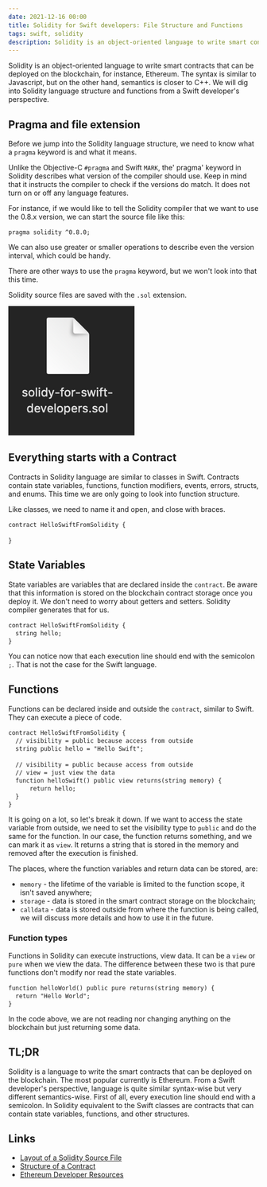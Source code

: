 ```yaml
---
date: 2021-12-16 00:00
title: Solidity for Swift developers: File Structure and Functions
tags: swift, solidity
description: Solidity is an object-oriented language to write smart contracts that can be deployed on the blockchain, for instance, Ethereum. The syntax is similar to Javascript, but on the other hand, semantics is closer to C++. We will dig into Solidity language structure and functions from a Swift developer's perspective.
---
```


Solidity is an object-oriented language to write smart contracts that can be deployed on the blockchain, for instance, Ethereum. The syntax is similar to Javascript, but on the other hand, semantics is closer to C++. We will dig into Solidity language structure and functions from a Swift developer's perspective.

##  Pragma and file extension

Before we jump into the Solidity language structure, we need to know what a `pragma` keyword is and what it means.

Unlike the Objective-C `#pragma` and Swift `MARK`, the' pragma' keyword in Solidity describes what version of the compiler should use. Keep in mind that it instructs the compiler to check if the versions do match. It does not turn on or off any language features.

For instance, if we would like to tell the Solidity compiler that we want to use the 0.8.x version, we can start the source file like this:

```
pragma solidity ^0.8.0;
```

We can also use greater or smaller operations to describe even the version interval, which could be handy.

There are other ways to use the `pragma` keyword, but we won't look into that this time.

Solidity source files are saved with the `.sol` extension.

![Solidity file](/assets/solidity-swift-developers-structure/solidity-file.png)

## Everything starts with a Contract

Contracts in Solidity language are similar to classes in Swift. Contracts contain state variables, functions, function modifiers, events, errors, structs, and enums. This time we are only going to look into function structure.

Like classes, we need to name it and open, and close with braces.

```
contract HelloSwiftFromSolidity {

}
```

## State Variables

State variables are variables that are declared inside the `contract`. Be aware that this information is stored on the blockchain contract storage once you deploy it. We don't need to worry about getters and setters. Solidity compiler generates that for us.

```
contract HelloSwiftFromSolidity {
  string hello;
}
```

You can notice now that each execution line should end with the semicolon `;`. That is not the case for the Swift language.

## Functions

Functions can be declared inside and outside the `contract`, similar to Swift. They can execute a piece of code.

```
contract HelloSwiftFromSolidity {
  // visibility = public because access from outside
  string public hello = "Hello Swift";

  // visibility = public because access from outside
  // view = just view the data
  function helloSwift() public view returns(string memory) {
      return hello;
  }
}
```

It is going on a lot, so let's break it down. If we want to access the state variable from outside, we need to set the visibility type to `public` and do the same for the function. In our case, the function returns something, and we can mark it as `view`. It returns a string that is stored in the memory and removed after the execution is finished.

The places, where the function variables and return data can be stored, are:

* `memory` - the lifetime of the variable is limited to the function scope, it isn't saved anywhere;
* `storage` - data is stored in the smart contract storage on the blockchain;
* `calldata` - data is stored outside from where the function is being called, we will discuss more details and how to use it in the future.

### Function types

Functions in Solidity can execute instructions, view data. It can be a `view` or `pure` when we view the data. The difference between these two is that pure functions don't modify nor read the state variables.

```
function helloWorld() public pure returns(string memory) {
  return "Hello World";
}
```

In the code above, we are not reading nor changing anything on the blockchain but just returning some data.

## TL;DR

Solidity is a language to write the smart contracts that can be deployed on the blockchain. The most popular currently is Ethereum. From a Swift developer's perspective, language is quite similar syntax-wise but very different semantics-wise. First of all, every execution line should end with a semicolon. In Solidity equivalent to the Swift classes are contracts that can contain state variables, functions, and other structures.

## Links

* [Layout of a Solidity Source File](https://docs.soliditylang.org/en/v0.8.10/layout-of-source-files.html)
* [Structure of a Contract](https://docs.soliditylang.org/en/v0.8.10/structure-of-a-contract.html)
* [Ethereum Developer Resources](https://ethereum.org/en/developers/)